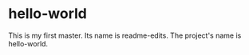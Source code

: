 # hello-world

This is my first master.
Its name is readme-edits.
The project's name is hello-world.

